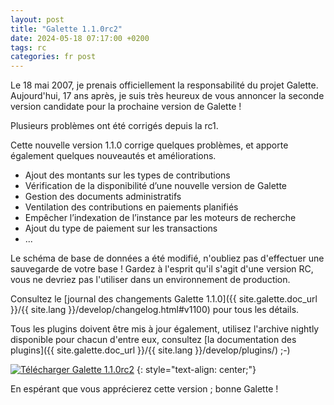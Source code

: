 ```yaml
---
layout: post
title: "Galette 1.1.0rc2"
date: 2024-05-18 07:17:00 +0200
tags: rc
categories: fr post
---
```


Le 18 mai 2007, je prenais officiellement la responsabilité du projet Galette. Aujourd'hui, 17 ans après, je suis très heureux de vous annoncer la seconde version candidate pour la prochaine version de Galette !

Plusieurs problèmes ont été corrigés depuis la rc1.

Cette nouvelle version 1.1.0 corrige quelques problèmes, et apporte également quelques nouveautés et améliorations.

* Ajout des montants sur les types de contributions
* Vérification de la disponibilité d’une nouvelle version de Galette
* Gestion des documents administratifs
* Ventilation des contributions en paiements planifiés
* Empêcher l’indexation de l’instance par les moteurs de recherche
* Ajout du type de paiement sur les transactions
* ...

Le schéma de base de données a été modifié, n'oubliez pas d'effectuer une sauvegarde de votre base ! Gardez à l'esprit qu'il s'agit d'une version RC, vous ne devriez pas l'utiliser dans un environnement de production.

Consultez le [journal des changements Galette 1.1.0]({{ site.galette.doc_url }}/{{ site.lang }}/develop/changelog.html#v1100) pour tous les détails.

Tous les plugins doivent être mis à jour également, utilisez l'archive nightly disponible pour chacun d'entre eux, consultez [la documentation des plugins]({{ site.galette.doc_url }}/{{ site.lang }}/develop/plugins/) ;-)

[![Télécharger Galette 1.1.0rc2](https://img.shields.io/badge/1.1.0rc2-Télécharger_Galette-ffb619.svg?logo=php&logoColor=white&style=for-the-badge)](https://galette.eu/download/dev/galette-1.1.0-rc2-20240518-ed53328d5d.tar.bz2)
{: style="text-align: center;"}

En espérant que vous apprécierez cette version ; bonne Galette !